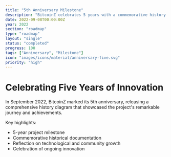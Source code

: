 ```yaml
---
title: "5th Anniversary Milestone"
description: "BitcoinZ celebrates 5 years with a commemorative history diagram"
date: 2022-09-08T00:00:00Z
year: 2022
section: "roadmap"
type: "roadmap"
layout: "single"
status: "completed"
progress: 100
tags: ["Anniversary", "Milestone"]
icon: "images/icons/material/anniversary-five.svg"
priority: "high"
---
```


# Celebrating Five Years of Innovation

In September 2022, BitcoinZ marked its 5th anniversary, releasing a comprehensive history diagram that showcased the project's remarkable journey and achievements.

Key highlights:
- 5-year project milestone
- Commemorative historical documentation
- Reflection on technological and community growth
- Celebration of ongoing innovation
